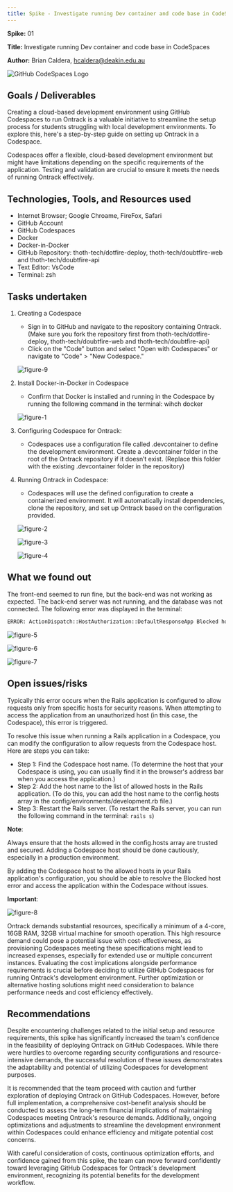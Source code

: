 ```yaml
---
title: Spike - Investigate running Dev container and code base in CodeSpaces
---
```


**Spike:** 01

**Title:** Investigate running Dev container and code base in CodeSpaces

**Author:** Brian Caldera, hcaldera@deakin.edu.au

![GitHub CodeSpaces Logo](/public/spike-cover-1.jpg)

## Goals / Deliverables

Creating a cloud-based development environment using GitHub Codespaces to run Ontrack is a valuable
initiative to streamline the setup process for students struggling with local development
environments. To explore this, here's a step-by-step guide on setting up Ontrack in a Codespace.

Codespaces offer a flexible, cloud-based development environment but might have limitations
depending on the specific requirements of the application. Testing and validation are crucial to
ensure it meets the needs of running Ontrack effectively.

## Technologies, Tools, and Resources used

- Internet Browser; Google Chroame, FireFox, Safari
- GitHub Account
- GitHub Codespaces
- Docker
- Docker-in-Docker
- GitHub Repository: thoth-tech/dotfire-deploy, thoth-tech/doubtfire-web and
  thoth-tech/doubtfire-api
- Text Editor: VsCode
- Terminal: zsh

## Tasks undertaken

1. Creating a Codespace

   - Sign in to GitHub and navigate to the repository containing Ontrack. (Make sure you fork the
     repository first from thoth-tech/dotfire-deploy, thoth-tech/doubtfire-web and
     thoth-tech/doubtfire-api)
   - Click on the "Code" button and select "Open with Codespaces" or navigate to "Code" > "New
     Codespace."

   ![figure-9](/public/codespaces-8.png)

2. Install Docker-in-Docker in Codespace

   - Confirm that Docker is installed and running in the Codespace by running the following command
     in the terminal: wihch docker

   ![figure-1](/public/codespaces-1.png)

3. Configuring Codespace for Ontrack:

   - Codespaces use a configuration file called .devcontainer to define the development environment.
     Create a .devcontainer folder in the root of the Ontrack repository if it doesn’t exist.
     (Replace this folder with the existing .devcontainer folder in the repository)

4. Running Ontrack in Codespace:

   - Codespaces will use the defined configuration to create a containerized environment. It will
     automatically install dependencies, clone the repository, and set up Ontrack based on the
     configuration provided.

   ![figure-2](/public/codespaces-3.png)

   ![figure-3](/public/codespaces-4.png)

   ![figure-4](/public/codespaces-2.png)

## What we found out

The front-end seemed to run fine, but the back-end was not working as expected. The back-end server
was not running, and the database was not connected. The following error was displayed in the
terminal:

```bash
ERROR: ActionDispatch::HostAuthorization::DefaultResponseApp Blocked host: <github codespace host name>
```

![figure-5](/public/codespaces-7.png)

![figure-6](/public/codespaces-6.png)

![figure-7](/public/codespaces-5.png)

## Open issues/risks

Typically this error occurs when the Rails application is configured to allow requests only from
specific hosts for security reasons. When attempting to access the application from an unauthorized
host (in this case, the Codespace), this error is triggered.

To resolve this issue when running a Rails application in a Codespace, you can modify the
configuration to allow requests from the Codespace host. Here are steps you can take:

- Step 1: Find the Codespace host name. (To determine the host that your Codespace is using, you can
  usually find it in the browser's address bar when you access the application.)
- Step 2: Add the host name to the list of allowed hosts in the Rails application. (To do this, you
  can add the host name to the config.hosts array in the config/environments/development.rb file.)
- Step 3: Restart the Rails server. (To restart the Rails server, you can run the following command
  in the terminal: `rails s`)

**Note**:

Always ensure that the hosts allowed in the config.hosts array are trusted and secured. Adding a
Codespace host should be done cautiously, especially in a production environment.

By adding the Codespace host to the allowed hosts in your Rails application's configuration, you
should be able to resolve the Blocked host error and access the application within the Codespace
without issues.

**Important**:

![figure-8](/public/codespaces-9.png)

Ontrack demands substantial resources, specifically a minimum of a 4-core, 16GB RAM, 32GB virtual
machine for smooth operation. This high resource demand could pose a potential issue with
cost-effectiveness, as provisioning Codespaces meeting these specifications might lead to increased
expenses, especially for extended use or multiple concurrent instances. Evaluating the cost
implications alongside performance requirements is crucial before deciding to utilize GitHub
Codespaces for running Ontrack's development environment. Further optimization or alternative
hosting solutions might need consideration to balance performance needs and cost efficiency
effectively.

## Recommendations

Despite encountering challenges related to the initial setup and resource requirements, this spike
has significantly increased the team's confidence in the feasibility of deploying Ontrack on GitHub
Codespaces. While there were hurdles to overcome regarding security configurations and
resource-intensive demands, the successful resolution of these issues demonstrates the adaptability
and potential of utilizing Codespaces for development purposes.

It is recommended that the team proceed with caution and further exploration of deploying Ontrack on
GitHub Codespaces. However, before full implementation, a comprehensive cost-benefit analysis should
be conducted to assess the long-term financial implications of maintaining Codespaces meeting
Ontrack's resource demands. Additionally, ongoing optimizations and adjustments to streamline the
development environment within Codespaces could enhance efficiency and mitigate potential cost
concerns.

With careful consideration of costs, continuous optimization efforts, and confidence gained from
this spike, the team can move forward confidently toward leveraging GitHub Codespaces for Ontrack's
development environment, recognizing its potential benefits for the development workflow.
